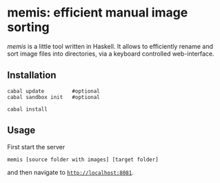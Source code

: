 # memis: efficient manual image sorting

*memis* is a little tool written in Haskell. It allows to efficiently
rename and sort image files into directories, via a keyboard
controlled web-interface.

## Installation

```shell
cabal update         #optional
cabal sandbox init   #optional

cabal install
```

## Usage

First start the server

```shell
memis [source folder with images] [target folder]
```

and then navigate to [`http://localhost:8081`](http://localhost:8081).
